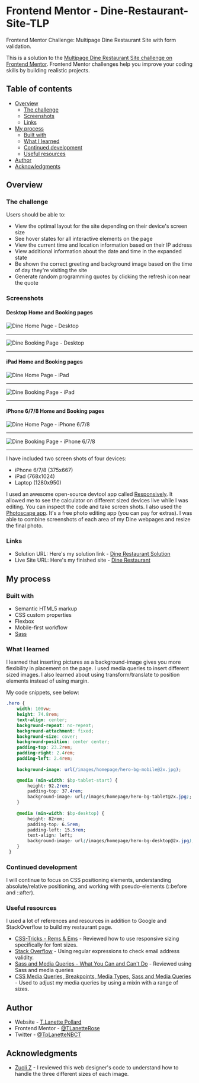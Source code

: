 # Frontend Mentor - Dine-Restaurant-Site-TLP
Frontend Mentor Challenge: Multipage Dine Restaurant Site with form validation. 


This is a solution to the [Multipage Dine Restaurant Site challenge on Frontend Mentor](https://www.frontendmentor.io/challenges/dine-restaurant-website-yAt7Vvxt7/hub/dine-restaurant-website-kHPDTFLP8). Frontend Mentor challenges help you improve your coding skills by building realistic projects. 

## Table of contents

- [Overview](#overview)
  - [The challenge](#the-challenge)
  - [Screenshots](#screenshots)
  - [Links](#links)
- [My process](#my-process)
  - [Built with](#built-with)
  - [What I learned](#what-i-learned)
  - [Continued development](#continued-development)
  - [Useful resources](#useful-resources)
- [Author](#author)
- [Acknowledgments](#acknowledgements)

## Overview

### The challenge

Users should be able to:

- View the optimal layout for the site depending on their device's screen size
- See hover states for all interactive elements on the page
- View the current time and location information based on their IP address
- View additional information about the date and time in the expanded state
- Be shown the correct greeting and background image based on the time of day they're visiting the site
- Generate random programming quotes by clicking the refresh icon near the quote

### Screenshots
#### Desktop Home and Booking pages
![Dine Home Page - Desktop](images/screenshots/DineHomeDesktop.jpg)
***
![Dine Booking Page - Desktop](images/screenshots/DineBookingDesktop.jpg)
***

#### iPad Home and Booking pages
![Dine Home Page - iPad](images/screenshots/DineHomeIPad.jpg)
***
![Dine Booking Page - iPad](images/screenshots/DineBookingIPad.jpg)
***

#### iPhone 6/7/8 Home and Booking pages
![Dine Home Page - iPhone 6/7/8](images/screenshots/DineHomeIPhone678.jpg)
***
![Dine Booking Page - iPhone 6/7/8](images/screenshots/DineBookingIPhone678.jpg)
***

I have included two screen shots of four devices: 
* iPhone 6/7/8 (375x667)
* iPad (768x1024)
* Laptop (1280x950)

I used an awesome open-source devtool app called [Responsively](https://opencollective.com/responsively). It allowed me to see the calculator on different sized devices live while I was editing. You can inspect the code and take screen shots.  I also used the [Photoscape app](http://www.photoscape.org/ps/main/index.php). It's a free photo editing app (you can pay for extras). I was able to combine screenshots of each area of my Dine webpages and resize the final photo. 

### Links

- Solution URL: Here's my solution link - [Dine Restaurant Solution](https://www.frontendmentor.io/solutions/dine-restaurant-website-wsass-and-vanilla-js-c_Ld2tBOo)
- Live Site URL: Here's my finished site - [Dine Restaurant](https://dine-restaurant-site-tlp.vercel.app/)

## My process

### Built with

- Semantic HTML5 markup
- CSS custom properties
- Flexbox
- Mobile-first workflow
- [Sass](https://sass-lang.com/)

### What I learned

I learned that inserting pictures as a background-image gives you more flexibility in placement on the page. I used media queries to insert different sized images. I also learned about using transform/translate to position elements instead of using margin. 

My code snippets, see below:

```css
.hero {
    width: 100vw;
    height: 74.8rem;
    text-align: center;
    background-repeat: no-repeat;
    background-attachment: fixed;
    background-size: cover;
    background-position: center center;
    padding-top: 23.2rem;
    padding-right: 2.4rem;
    padding-left: 2.4rem;
    
    background-image: url(/images/homepage/hero-bg-mobile@2x.jpg);

    @media (min-width: $bp-tablet-start) {
        height: 92.2rem;
        padding-top: 37.4rem;
        background-image: url(/images/homepage/hero-bg-tablet@2x.jpg);
    }
    
    @media (min-width: $bp-desktop) {
        height: 82rem;
        padding-top: 6.5rem;
        padding-left: 15.5rem;
        text-align: left;
        background-image: url(/images/homepage/hero-bg-desktop@2x.jpg);
    }
 }

```
### Continued development

I will continue to focus on CSS positioning elements, understanding absolute/relative positioning, and working with pseudo-elements (::before and ::after).  

### Useful resources

I used a lot of references and resources in addition to Google and StackOverflow to build my restaurant page. 
* [CSS-Tricks - Rems & Ems](https://css-tricks.com/rems-ems/) - Reviewed how to use responsive sizing specifically for font sizes.
* [Stack Overflow](http://www.regular-expressions.info/) - Using regular expressions to check email address validity.
* [Sass and Media Queries - What You Can and Can't Do](https://designshack.net/articles/css/sass-and-media-queries-what-you-can-and-cant-do/) - Reviewed using Sass and media queries
* [CSS Media Queries, Breakpoints, Media Types](https://www.freecodecamp.org/news/css-media-queries-breakpoints-media-types-standard-resolutions-and-more/),
[Sass and Media Queries](https://dev.to/paul_duvall/sass-and-media-queries-hb2) - Used to adjust my media queries by using a mixin with a range of sizes.


## Author

- Website - [T.Lanette Pollard](https://tlp-portfolio.vercel.app/)
- Frontend Mentor - [@TLanetteRose](https://www.frontendmentor.io/profile/TLanetteRose)
- Twitter - [@TpLanetteNBCT](https://twitter.com/TpLanetteNBCT)


## Acknowledgments

* [Zuoli Z](https://github.com/zuolizhu/frontendmentor_challenges) - I reviewed this web designer's code to understand how to handle the three different sizes of each image. 
